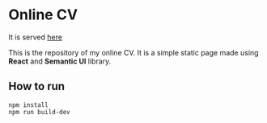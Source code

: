 # Online CV

It is served [here](https://modest-lamport-e51920.netlify.app/#/)

This is the repository of my online CV. It is a simple static page made using **React** and **Semantic UI** library.

## How to run

```
npm install
npm run build-dev
```